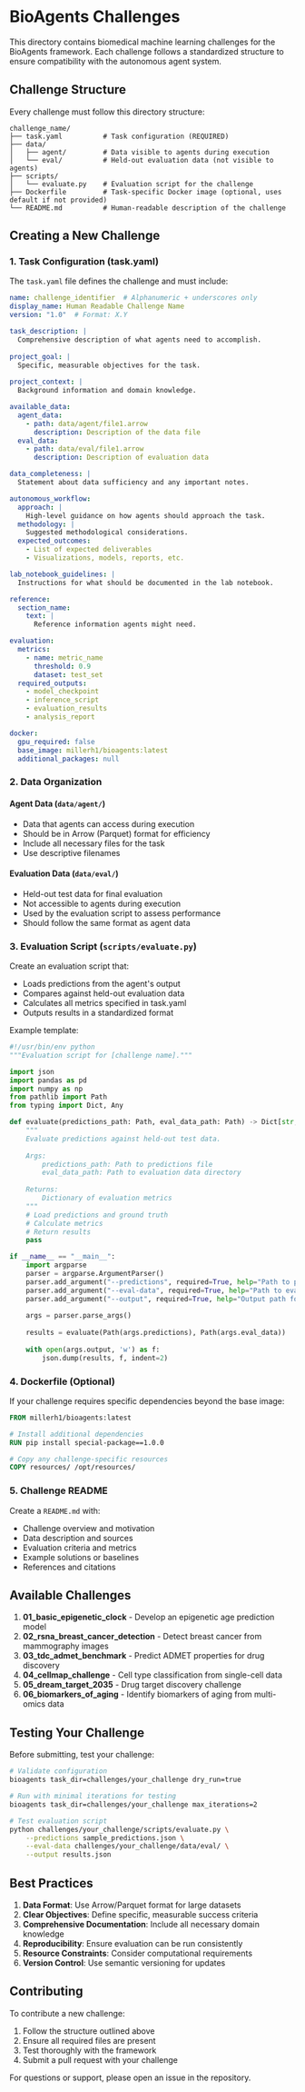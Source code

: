 # BioAgents Challenges

This directory contains biomedical machine learning challenges for the BioAgents framework. Each challenge follows a standardized structure to ensure compatibility with the autonomous agent system.

## Challenge Structure

Every challenge must follow this directory structure:

```
challenge_name/
├── task.yaml          # Task configuration (REQUIRED)
├── data/
│   ├── agent/         # Data visible to agents during execution
│   └── eval/          # Held-out evaluation data (not visible to agents)
├── scripts/
│   └── evaluate.py    # Evaluation script for the challenge
├── Dockerfile         # Task-specific Docker image (optional, uses default if not provided)
└── README.md          # Human-readable description of the challenge
```

## Creating a New Challenge

### 1. Task Configuration (task.yaml)

The `task.yaml` file defines the challenge and must include:

```yaml
name: challenge_identifier  # Alphanumeric + underscores only
display_name: Human Readable Challenge Name
version: "1.0"  # Format: X.Y

task_description: |
  Comprehensive description of what agents need to accomplish.
  
project_goal: |
  Specific, measurable objectives for the task.
  
project_context: |
  Background information and domain knowledge.

available_data:
  agent_data:
    - path: data/agent/file1.arrow
      description: Description of the data file
  eval_data:
    - path: data/eval/file1.arrow
      description: Description of evaluation data

data_completeness: |
  Statement about data sufficiency and any important notes.

autonomous_workflow:
  approach: |
    High-level guidance on how agents should approach the task.
  methodology: |
    Suggested methodological considerations.
  expected_outcomes:
    - List of expected deliverables
    - Visualizations, models, reports, etc.

lab_notebook_guidelines: |
  Instructions for what should be documented in the lab notebook.

reference:
  section_name:
    text: |
      Reference information agents might need.

evaluation:
  metrics:
    - name: metric_name
      threshold: 0.9
      dataset: test_set
  required_outputs:
    - model_checkpoint
    - inference_script
    - evaluation_results
    - analysis_report

docker:
  gpu_required: false
  base_image: millerh1/bioagents:latest
  additional_packages: null
```

### 2. Data Organization

#### Agent Data (`data/agent/`)
- Data that agents can access during execution
- Should be in Arrow (Parquet) format for efficiency
- Include all necessary files for the task
- Use descriptive filenames

#### Evaluation Data (`data/eval/`)
- Held-out test data for final evaluation
- Not accessible to agents during execution
- Used by the evaluation script to assess performance
- Should follow the same format as agent data

### 3. Evaluation Script (`scripts/evaluate.py`)

Create an evaluation script that:
- Loads predictions from the agent's output
- Compares against held-out evaluation data
- Calculates all metrics specified in task.yaml
- Outputs results in a standardized format

Example template:

```python
#!/usr/bin/env python
"""Evaluation script for [challenge name]."""

import json
import pandas as pd
import numpy as np
from pathlib import Path
from typing import Dict, Any

def evaluate(predictions_path: Path, eval_data_path: Path) -> Dict[str, Any]:
    """
    Evaluate predictions against held-out test data.
    
    Args:
        predictions_path: Path to predictions file
        eval_data_path: Path to evaluation data directory
        
    Returns:
        Dictionary of evaluation metrics
    """
    # Load predictions and ground truth
    # Calculate metrics
    # Return results
    pass

if __name__ == "__main__":
    import argparse
    parser = argparse.ArgumentParser()
    parser.add_argument("--predictions", required=True, help="Path to predictions")
    parser.add_argument("--eval-data", required=True, help="Path to eval data")
    parser.add_argument("--output", required=True, help="Output path for results")
    
    args = parser.parse_args()
    
    results = evaluate(Path(args.predictions), Path(args.eval_data))
    
    with open(args.output, 'w') as f:
        json.dump(results, f, indent=2)
```

### 4. Dockerfile (Optional)

If your challenge requires specific dependencies beyond the base image:

```dockerfile
FROM millerh1/bioagents:latest

# Install additional dependencies
RUN pip install special-package==1.0.0

# Copy any challenge-specific resources
COPY resources/ /opt/resources/
```

### 5. Challenge README

Create a `README.md` with:
- Challenge overview and motivation
- Data description and sources
- Evaluation criteria and metrics
- Example solutions or baselines
- References and citations

## Available Challenges

1. **01_basic_epigenetic_clock** - Develop an epigenetic age prediction model
2. **02_rsna_breast_cancer_detection** - Detect breast cancer from mammography images
3. **03_tdc_admet_benchmark** - Predict ADMET properties for drug discovery
4. **04_cellmap_challenge** - Cell type classification from single-cell data
5. **05_dream_target_2035** - Drug target discovery challenge
6. **06_biomarkers_of_aging** - Identify biomarkers of aging from multi-omics data

## Testing Your Challenge

Before submitting, test your challenge:

```bash
# Validate configuration
bioagents task_dir=challenges/your_challenge dry_run=true

# Run with minimal iterations for testing
bioagents task_dir=challenges/your_challenge max_iterations=2

# Test evaluation script
python challenges/your_challenge/scripts/evaluate.py \
    --predictions sample_predictions.json \
    --eval-data challenges/your_challenge/data/eval/ \
    --output results.json
```

## Best Practices

1. **Data Format**: Use Arrow/Parquet format for large datasets
2. **Clear Objectives**: Define specific, measurable success criteria
3. **Comprehensive Documentation**: Include all necessary domain knowledge
4. **Reproducibility**: Ensure evaluation can be run consistently
5. **Resource Constraints**: Consider computational requirements
6. **Version Control**: Use semantic versioning for updates

## Contributing

To contribute a new challenge:

1. Follow the structure outlined above
2. Ensure all required files are present
3. Test thoroughly with the framework
4. Submit a pull request with your challenge

For questions or support, please open an issue in the repository.
